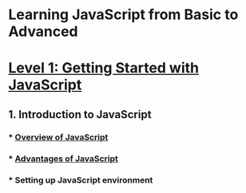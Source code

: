 # Learning JavaScript from Basic to Advanced

# [Level 1: Getting Started with JavaScript](https://github.com/kashifumar/javascript101/tree/main/level_01_getting_started_with_javascript)
## 1.	Introduction to JavaScript
### * [Overview of JavaScript](https://github.com/kashifumar/javascript101/tree/main/level_01_getting_started_with_javascript/step01_introduction_to_java_script/01_overview_of_javascript)
### * [Advantages of JavaScript](https://github.com/kashifumar/learning-javascript/tree/main/level_01_getting_started_with_javascript/step01_introduction_to_java_script/02_advantages_of_javascript)
### * Setting up JavaScript environment
